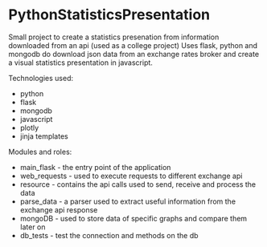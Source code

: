 # PythonStatisticsPresentation

Small project to create a statistics presenation from information downloaded from an api (used as a college project)
Uses flask, python and mongodb do download json data from an exchange rates broker and create a visual statistics presentation in javascript.

Technologies used:
 - python
 - flask
 - mongodb
 - javascript
 - plotly
 - jinja templates
 
 
Modules and roles:
 - main_flask - the entry point of the application
 - web_requests - used to execute requests to different exchange api
 - resource - contains the api calls used to send, receive and process the data
 - parse_data - a parser used to extract useful information from the exchange api response
 - mongoDB - used to store data of specific graphs and compare them later on
 - db_tests - test the connection and methods on the db
